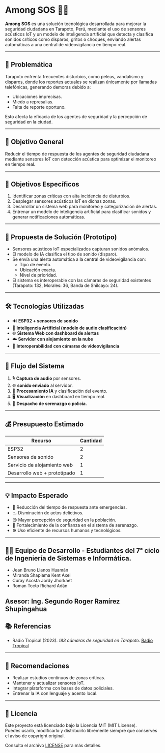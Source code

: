 # Among SOS 🚨📡

**Among SOS** es una solución tecnológica desarrollada para mejorar la seguridad ciudadana en Tarapoto, Perú, mediante el uso de sensores acústicos IoT y un modelo de inteligencia artificial que detecta y clasifica sonidos críticos como disparos, gritos o choques, enviando alertas automáticas a una central de videovigilancia en tiempo real.

---

## 📌 Problemática

Tarapoto enfrenta frecuentes disturbios, como peleas, vandalismo y disparos, donde los reportes actuales se realizan únicamente por llamadas telefónicas, generando demoras debido a:
- Ubicaciones imprecisas.
- Miedo a represalias.
- Falta de reporte oportuno.

Esto afecta la eficacia de los agentes de seguridad y la percepción de seguridad en la ciudad.

---

## 🎯 Objetivo General

Reducir el tiempo de respuesta de los agentes de seguridad ciudadana mediante sensores IoT con detección acústica para optimizar el monitoreo en tiempo real.

---

## 🎯 Objetivos Específicos

1. Identificar zonas críticas con alta incidencia de disturbios.
2. Desplegar sensores acústicos IoT en dichas zonas.
3. Desarrollar un sistema web para monitoreo y categorización de alertas.
4. Entrenar un modelo de inteligencia artificial para clasificar sonidos y generar notificaciones automáticas.

---

## 🧠 Propuesta de Solución (Prototipo)

- Sensores acústicos IoT especializados capturan sonidos anómalos.
- El modelo de IA clasifica el tipo de sonido (disparo).
- Se envía una alerta automática a la central de videovigilancia con:
  - Tipo de evento.
  - Ubicación exacta.
  - Nivel de prioridad.
- El sistema es interoperable con las cámaras de seguridad existentes (Tarapoto: 132, Morales: 36, Banda de Shilcayo: 24).

---

## 🛠️ Tecnologías Utilizadas

- 🔊 **ESP32 + sensores de sonido**
- 🤖 **Inteligencia Artificial (modelo de audio clasificación)**
- 🌐 **Sistema Web con dashboard de alertas**
- ☁️ **Servidor con alojamiento en la nube**
- 🧩 **Interoperabilidad con cámaras de videovigilancia**

---

## 🔁 Flujo del Sistema

1. 🎙️ **Captura de audio** por sensores.
2. 🌐 **sonido enviado** al servidor.
3. 🧠 **Procesamiento IA** y clasificación del evento.
4. 🖥️ **Visualización** en dashboard en tiempo real.
5. 🚓 **Despacho de serenazgo o policía.**

---

## 💰 Presupuesto Estimado

| Recurso                        | Cantidad |
|-------------------------------|----------|
| ESP32                         | 2        | 
| Sensores de sonido            | 2        | 
| Servicio de alojamiento web  | 1        | 
| Desarrollo web + prototipado | 1        | 

---

## 💡 Impacto Esperado

- 🔻 Reducción del tiempo de respuesta ante emergencias.
- 📉 Disminución de actos delictivos.
- 😊 Mayor percepción de seguridad en la población.
- 🤝 Fortalecimiento de la confianza en el sistema de serenazgo.
- ⚙️ Uso eficiente de recursos humanos y tecnológicos.

---

## 👨‍💻 Equipo de Desarrollo - Estudiantes del 7° ciclo de Ingeniería de Sistemas e Informática.

- Jean Bruno Llanos Huamán
- Miranda Shapiama Kent Axel
- Curay Acosta Jordy Jhorkaet
- Roman Tocto Richard Adán

Asesor: Ing. Segundo Roger Ramírez Shupingahua 
---

## 📚 Referencias

- Radio Tropical (2023). *183 cámaras de seguridad en Tarapoto*. [Radio Tropical](https://radiotropical.pe/183-camaras-de-seguridad-vienen-siendo-instaladas-en-tarapoto-morales-y-la-banda-de-shilcayo)

---

## 📌 Recomendaciones

- Realizar estudios continuos de zonas críticas.
- Mantener y actualizar sensores IoT.
- Integrar plataforma con bases de datos policiales.
- Entrenar la IA con lenguaje y acento local.

---

## 📎 Licencia

Este proyecto está licenciado bajo la Licencia MIT (MIT License).  
Puedes usarlo, modificarlo y distribuirlo libremente siempre que conserves el aviso de copyright original.

Consulta el archivo [LICENSE](./LICENSE) para más detalles.



